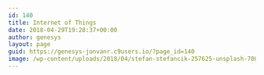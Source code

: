 ```yaml
---
id: 140
title: Internet of Things
date: 2018-04-29T19:28:37+00:00
author: genesys
layout: page
guid: https://genesys-jonvanr.c9users.io/?page_id=140
image: /wp-content/uploads/2018/04/stefan-stefancik-257625-unsplash-700x450.jpg
---
```

